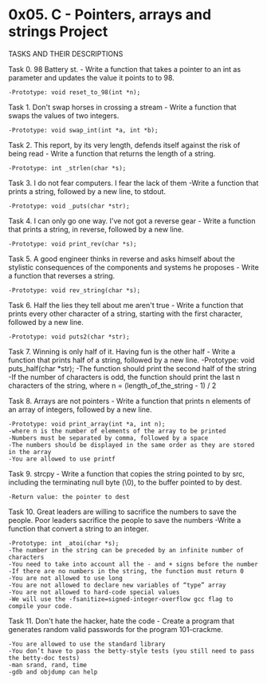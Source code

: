 # 0x05. C - Pointers, arrays and strings Project 

TASKS AND THEIR DESCRIPTIONS

Task 0. 98 Battery st. - Write a function that takes a pointer to an int as parameter and updates the value it points to to 98.

	-Prototype: void reset_to_98(int *n);

Task 1. Don't swap horses in crossing a stream - Write a function that swaps the values of two integers.

	-Prototype: void swap_int(int *a, int *b);

Task 2. This report, by its very length, defends itself against the risk of being read - Write a function that returns the length of a string.

	-Prototype: int _strlen(char *s);

Task 3. I do not fear computers. I fear the lack of them -Write a function that prints a string, followed by a new line, to stdout.

	-Prototype: void _puts(char *str);

Task 4. I can only go one way. I've not got a reverse gear - Write a function that prints a string, in reverse, followed by a new line.

	-Prototype: void print_rev(char *s);

Task 5. A good engineer thinks in reverse and asks himself about the stylistic consequences of the components and systems he proposes - Write a function that reverses a string.

	-Prototype: void rev_string(char *s);

Task 6. Half the lies they tell about me aren't true - Write a function that prints every other character of a string, starting with the first character, followed by a new line.

	-Prototype: void puts2(char *str);

Task 7. Winning is only half of it. Having fun is the other half - Write a function that prints half of a string, followed by a new line.
	-Prototype: void puts_half(char *str);
	-The function should print the second half of the string
	-If the number of characters is odd, the function should print the last n characters of the string, where n = (length_of_the_string - 1) / 2

Task 8. Arrays are not pointers - Write a function that prints n elements of an array of integers, followed by a new line.

	-Prototype: void print_array(int *a, int n);
	-where n is the number of elements of the array to be printed
	-Numbers must be separated by comma, followed by a space
	-The numbers should be displayed in the same order as they are stored in the array
	-You are allowed to use printf

Task 9. strcpy - Write a function that copies the string pointed to by src, including the terminating null byte (\0), to the buffer pointed to by dest.

	-Return value: the pointer to dest
Task 10. Great leaders are willing to sacrifice the numbers to save the people. Poor leaders sacrifice the people to save the numbers -Write a function that convert a string to an integer.

	-Prototype: int _atoi(char *s);
	-The number in the string can be preceded by an infinite number of characters
	-You need to take into account all the - and + signs before the number
	-If there are no numbers in the string, the function must return 0
	-You are not allowed to use long
	-You are not allowed to declare new variables of “type” array
	-You are not allowed to hard-code special values
	-We will use the -fsanitize=signed-integer-overflow gcc flag to compile your code.

Task 11. Don't hate the hacker, hate the code - Create a program that generates random valid passwords for the program 101-crackme.

	-You are allowed to use the standard library
	-You don’t have to pass the betty-style tests (you still need to pass the betty-doc tests)
	-man srand, rand, time
	-gdb and objdump can help




